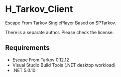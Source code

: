 # H_Tarkov_Client
Escape From Tarkov SinglePlayer Based on SPTarkov.

There is a separate author. Please check the license.

## Requirements

- Escape From Tarkov 0.12.12
- Visual Studio Build Tools (.NET desktop workload)
- .NET 5.0.10